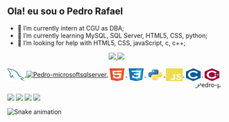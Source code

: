 ## Ola! eu sou o Pedro Rafael

<!--
**pedr0o7/pedr0o7** is a ✨ _special_ ✨ repository because its `README.md` (this file) appears on your GitHub profile.

Here are some ideas to get you started:

- 🔭 I’m currently working on ...
- 🌱 I’m currently learning ...
- 👯 I’m looking to collaborate on ...
- 🤔 I’m looking for help with ...
- 💬 Ask me about ...
- 📫 How to reach me: ...
- 😄 Pronouns: ...
- ⚡ Fun fact: ...
-->
- 🔭 I’m currently intern at CGU as DBA;
- 🌱 I’m currently learning MySQL, SQL Server, HTML5, CSS, python;
- 🤔 I’m looking for help with HTML5, CSS, javaScript, c, c++;


<div align="center">
  <a href="https://github.com/pedr0o7">
  <img height="180em" src="https://github-readme-stats.vercel.app/api?username=Pedr0o7&show_icons=true&theme=github_dark&include_all_commits=true&count_private=true"/>
  <img height="180em" src="https://github-readme-stats.vercel.app/api/top-langs/?username=Pedr0o7&layout=compact&langs_count=7&theme=github_dark"/>
</div>
  
  
<div style="display: inline_block"><br>
  <img align="center" alt="Pedro-mysql" height="30" width="40" src="https://raw.githubusercontent.com/devicons/devicon/master/icons/mysql/mysql-original.svg">
  <img align="center" alt="Pedro-microsoftsqlserver" height="30" width="30" src="https://fashionsista.co/downloadpng/png/20201006/55153-microsoft-sql-alwayson-and-high-availability-new.jpg">
  <img align="center" alt="Pedro-HTML" height="30" width="40" src="https://raw.githubusercontent.com/devicons/devicon/master/icons/html5/html5-original.svg">
  <img align="center" alt="Pedro-CSS" height="30" width="40" src="https://raw.githubusercontent.com/devicons/devicon/master/icons/css3/css3-original.svg">
  <img align="center" alt="Pedro-Python" height="30" width="40" src="https://raw.githubusercontent.com/devicons/devicon/master/icons/python/python-original.svg">
  <img align="center" alt="Pedro-JavaScript" height="30" width="40" src="https://raw.githubusercontent.com/devicons/devicon/master/icons/javascript/javascript-plain.svg">
  <img align="center" alt="Pedro-C" height="30" width="40" src="https://raw.githubusercontent.com/devicons/devicon/master/icons/c/c-plain.svg">
  <img align="center" alt="Pedro-C++" height="30" width="40" src="https://raw.githubusercontent.com/devicons/devicon/master/icons/cplusplus/cplusplus-plain.svg">

  <img align="right" alt="Pedro-pic" height="150" style="border-radius:50px;" src="https://cdn.discordapp.com/attachments/658318255231860736/953082084824584282/Dollify-959ca7cd-fed9-445a-8f23-534f24dee74c-0_1_1.png">
</div> 
  
   
  ##
 
<div> 
  <a href="https://www.instagram.com/pedro_rff/" target="_blank"><img src="https://img.shields.io/badge/-Instagram-%23E4405F?style=for-the-badge&logo=instagram&logoColor=white" target="_blank"></a>
 	<a href="https://www.twitch.tv/pedrinh0o7" target="_blank"><img src="https://img.shields.io/badge/Twitch-9146FF?style=for-the-badge&logo=twitch&logoColor=white" target="_blank"></a>
  <a href = "mailto:pedro.rafael@sempreceub.com"><img src="https://img.shields.io/badge/-Gmail-%23333?style=for-the-badge&logo=gmail&logoColor=white" target="_blank"></a>
  <a href="https://www.linkedin.com/in/pedro-rafael-faria-ferreira/" target="_blank"><img src="https://img.shields.io/badge/-LinkedIn-%230077B5?style=for-the-badge&logo=linkedin&logoColor=white" target="_blank"></a>  
</div>
  
  
![Snake animation](https://github.com/Pedr0o7/pedr0o7/blob/output/github-contribution-grid-snake.svg)
 

  
